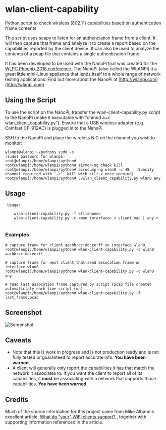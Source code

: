 # wlan-client-capability
Python script to check wireless (802.11) capabilities based on authentication frame contents

This script uses scapy to listen for an authenciation frame from a client. It will then capture that frame and analyze it to create a report based on the capabilities reported by the client device. It can also be used to analyze the contents of a pcap file that contains a single authentication frame.

It has been developed to be used with the NanoPi that was created for the [WLPC Phoenix 2018 conference](https://www.wlanpros.com/resource/?wpv-category=2018-phoenix&wpv_aux_current_post_id=2623&wpv_view_count=464-TCPID2623). The NanoPi (also called the WLANPi) it a great little mini-Linux appliance that lends itself to a whole range of network testing applications. Find out more about the NanoPi at [http://wlanpi.com](http://wlanpi.com)

## Using the Script
To use the script on the NanoPi, transfer the wlan-client-capability.py script to the NanoPi (make it executable with "chmod a+x wlan_client_capability.py"). Ensure that a USB wireless adapter (e.g. Comfast CF-912AC) is plugged in to the NanoPi.

SSH to the NanoPi and place the wireless NIC on the channel you wish to monitor:

```
wlanpi@wlanpi:~/python$ sudo -s
[sudo] password for wlanpi: 
root@wlanpi:/home/wlanpi/python#
root@wlanpi:/home/wlanpi/python# airmon-ng check kill
root@wlanpi:/home/wlanpi/python# airodump-ng wlan0 -c 48   (Specify channel required with '-c'. Kill with ctlr-c once running)
root@wlanpi:/home/wlanpi/python# ./wlan_client_capability.py wlan0 any

```
## Usage

```
 Usage:

    wlan-client-capability.py -f <filename>
    wlan-client-capability.py -c <mon interface> < client_mac | any >
 
 ```
### Examples:

```
# capture frame for client aa:bb:cc:dd:ee:ff on interface wlan0
root@wlanpi:/home/wlanpi/python# wlan-client-capability.py -c wlan0 aa:bb:cc:dd:ee:ff

```

```
# capture frame for next client that send assocation frame on interface wlan0
root@wlanpi:/home/wlanpi/python# wlan-client-capability.py -c wlan0 any

```

```
# read last assocation frame captured by script (pcap file created automaticlaly each time script run)
root@wlanpi:/home/wlanpi/python# wlan-client-capability.py -f last_frame.pcap
```

## Screenshot

![Screenshot](https://github.com/wifinigel/wlan-client-capability/blob/master/screenshot.PNG)

## Caveats
- Note that this is work in progress and is not production ready and is not fully tested or guaranteed to report accurate info. **You have been warned**
- A client will generally only report the capabilities it has that match the network it associates to. If you want the client to report all of its capabilities, it **must** be associating with a network that supports those capabilities. **You have been warned**

## Credits
Much of the source information for this project came from Mike Albano's excellent article: [What do "your" WiFi clients support?
](http://www.mikealbano.com/2016/02/what-do-your-wifi-clients-support.html), together with supporting information referenced in the article.
